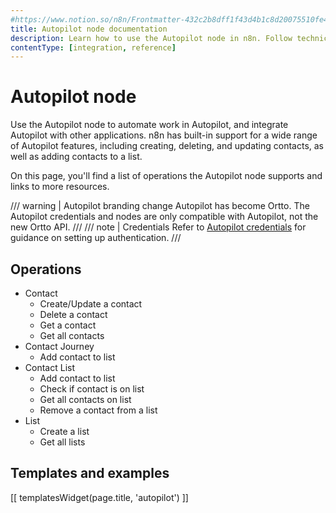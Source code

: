```yaml
---
#https://www.notion.so/n8n/Frontmatter-432c2b8dff1f43d4b1c8d20075510fe4
title: Autopilot node documentation
description: Learn how to use the Autopilot node in n8n. Follow technical documentation to integrate Autopilot node into your workflows.
contentType: [integration, reference]
---
```


# Autopilot node

Use the Autopilot node to automate work in Autopilot, and integrate Autopilot with other applications. n8n has built-in support for a wide range of Autopilot features, including creating, deleting, and updating contacts, as well as adding contacts to a list.

On this page, you'll find a list of operations the Autopilot node supports and links to more resources.

/// warning | Autopilot branding change
Autopilot has become Ortto. The Autopilot credentials and nodes are only compatible with Autopilot, not the new Ortto API.
///
/// note | Credentials
Refer to [Autopilot credentials](/integrations/builtin/credentials/autopilot/) for guidance on setting up authentication. 
///

## Operations

* Contact
    * Create/Update a contact
    * Delete a contact
    * Get a contact
    * Get all contacts
* Contact Journey
    * Add contact to list
* Contact List
    * Add contact to list
    * Check if contact is on list
    * Get all contacts on list
    * Remove a contact from a list
* List
    * Create a list
    * Get all lists

## Templates and examples

<!-- see https://www.notion.so/n8n/Pull-in-templates-for-the-integrations-pages-37c716837b804d30a33b47475f6e3780 -->
[[ templatesWidget(page.title, 'autopilot') ]]

